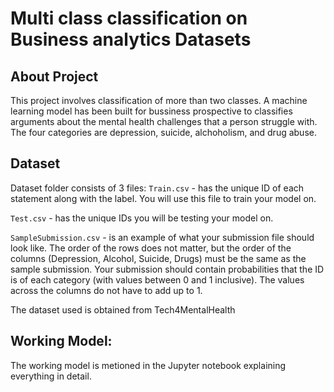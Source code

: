 # Multi class classification on Business analytics Datasets

## About Project

This project involves classification of more than two classes. A machine learning model has been built for bussiness prospective to classifies arguments about the mental health challenges that a person struggle with. The four categories are depression, suicide, alchoholism, and drug abuse.


## Dataset 

Dataset folder consists of 3 files: 
`Train.csv` - has the unique ID of each statement along with the label. You will use this file to train your model on.

`Test.csv` - has the unique IDs you will be testing your model on.

`SampleSubmission.csv` - is an example of what your submission file should look like. The order of the rows does not matter, but the order of the columns (Depression, Alcohol, Suicide, Drugs) must be the same as the sample submission. Your submission should contain probabilities that the ID is of each category (with values between 0 and 1 inclusive). The values across the columns do not have to add up to 1.

The dataset used is obtained from Tech4MentalHealth 


## Working Model:
The working model is metioned in the Jupyter notebook explaining everything in detail.

